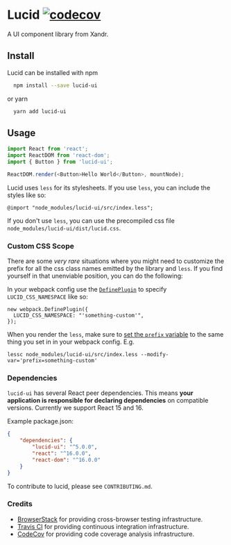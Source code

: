 # Lucid [![codecov](https://codecov.io/gh/appnexus/lucid/branch/master/graph/badge.svg)](https://codecov.io/gh/appnexus/lucid)

A UI component library from Xandr.

## Install

Lucid can be installed with npm

```sh
  npm install --save lucid-ui
```

or yarn

```sh
  yarn add lucid-ui
```

## Usage

```js
import React from 'react';
import ReactDOM from 'react-dom';
import { Button } from 'lucid-ui';

ReactDOM.render(<Button>Hello World</Button>, mountNode);
```

Lucid uses `less` for its stylesheets. If you use `less`, you can include the
styles like so:

    @import "node_modules/lucid-ui/src/index.less";

If you don't use `less`, you can use the precompiled css file
`node_modules/lucid-ui/dist/lucid.css`.

### Custom CSS Scope

There are some _very rare_ situations where you might need to customize the
prefix for all the css class names emitted by the library and `less`. If you
find yourself in that unenviable position, you can do the following:

In your webpack config use the [`DefinePlugin`][dp] to specify
`LUCID_CSS_NAMESPACE` like so:

    new webpack.DefinePlugin({
      LUCID_CSS_NAMESPACE: "'something-custom'",
    });

When you render the `less`, make sure to [set the `prefix` variable][lmv] to the
same thing you set in in your webpack config. E.g.

    lessc node_modules/lucid-ui/src/index.less --modify-var='prefix=something-custom'

### Dependencies

`lucid-ui` has several React peer dependencies. This means **your application
is responsible for declaring dependencies** on compatible versions. Currently
we support React 15 and 16.

Example package.json:

```json
{
	"dependencies": {
		"lucid-ui": "^5.0.0",
		"react": "^16.0.0",
		"react-dom": "^16.0.0"
	}
}
```

To contribute to lucid, please see `CONTRIBUTING.md`.

### Credits

- [BrowserStack] for providing cross-browser testing infrastructure.
- [Travis CI] for providing continuous integration infrastructure.
- [CodeCov] for providing code coverage analysis infrastructure.

[browserstack]: https://www.browserstack.com/
[travis ci]: https://travis-ci.org/
[codecov]: https://codecov.io
[bpi]: https://github.com/ant-design/babel-plugin-import
[dp]: https://webpack.js.org/plugins/define-plugin/
[lmv]: http://lesscss.org/usage/
